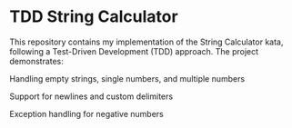 # TDD String Calculator
This repository contains my implementation of the String Calculator kata, following a Test-Driven Development (TDD) approach. The project demonstrates:

Handling empty strings, single numbers, and multiple numbers

Support for newlines and custom delimiters

Exception handling for negative numbers

